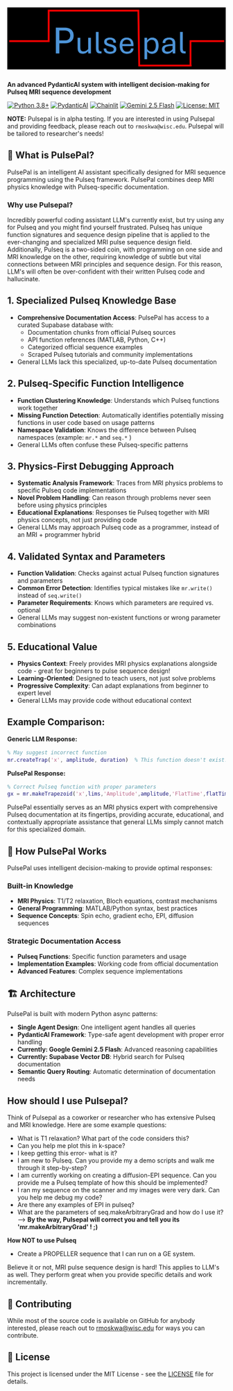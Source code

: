 # ![Pulsepal Logo](pulsepal.png) 

**An advanced PydanticAI system with intelligent decision-making for Pulseq MRI sequence development**

[![Python 3.8+](https://img.shields.io/badge/python-3.8+-blue.svg)](https://www.python.org/downloads/)
[![PydanticAI](https://img.shields.io/badge/PydanticAI-latest-green.svg)](https://ai.pydantic.dev/)
[![Chainlit](https://img.shields.io/badge/Chainlit-2.6.3-orange.svg)](https://chainlit.io/)
[![Gemini 2.5 Flash](https://img.shields.io/badge/Gemini-2.5--flash-purple.svg)](https://ai.google.dev/)
[![License: MIT](https://img.shields.io/badge/License-MIT-yellow.svg)](https://opensource.org/licenses/MIT)

**NOTE:** Pulsepal is in alpha testing. If you are interested in using Pulsepal and providing feedback, please reach out to `rmoskwa@wisc.edu`. Pulsepal will be tailored to researcher's needs!

## 🚀 What is PulsePal?

PulsePal is an intelligent AI assistant specifically designed for MRI sequence programming using the Pulseq framework. PulsePal combines deep MRI physics knowledge with Pulseq-specific documentation.

### Why use Pulsepal?

Incredibly powerful coding assistant LLM's currently exist, but try using any for Pulseq and you might find yourself frustrated. Pulseq has unique function signatures and sequence design pipeline that is applied to the ever-changing and specialized MRI pulse sequence design field. Additionally, Pulseq is a two-sided coin, with programming on one side and MRI knowledge on the other, requiring knowledge of subtle but vital connections between MRI principles and sequence design. For this reason, LLM's will often be over-confident with their written Pulseq code and hallucinate. 

## 1. **Specialized Pulseq Knowledge Base**
- **Comprehensive Documentation Access**: PulsePal has access to a curated Supabase database with:
  - Documentation chunks from official Pulseq sources
  - API function references (MATLAB, Python, C++)
  - Categorized official sequence examples
  - Scraped Pulseq tutorials and community implementations
- General LLMs lack this specialized, up-to-date Pulseq documentation

## 2. **Pulseq-Specific Function Intelligence**
- **Function Clustering Knowledge**: Understands which Pulseq functions work together
- **Missing Function Detection**: Automatically identifies potentially missing functions in user code based on usage patterns
- **Namespace Validation**: Knows the difference between Pulseq namespaces (example: `mr.*` and `seq.*` )
- General LLMs often confuse these Pulseq-specific patterns

## 3. **Physics-First Debugging Approach**
- **Systematic Analysis Framework**: Traces from MRI physics problems to specific Pulseq code implementations
- **Novel Problem Handling**: Can reason through problems never seen before using physics principles
- **Educational Explanations**: Responses tie Pulseq together with MRI physics concepts, not just providing code
- General LLMs may approach Pulseq code as a programmer, instead of an MRI + programmer hybrid

## 4. **Validated Syntax and Parameters**
- **Function Validation**: Checks against actual Pulseq function signatures and parameters
- **Common Error Detection**: Identifies typical mistakes like `mr.write()` instead of `seq.write()`
- **Parameter Requirements**: Knows which parameters are required vs. optional
- General LLMs may suggest non-existent functions or wrong parameter combinations

## 5. **Educational Value**
- **Physics Context**: Freely provides MRI physics explanations alongside code - great for beginners to pulse sequence design!
- **Learning-Oriented**: Designed to teach users, not just solve problems
- **Progressive Complexity**: Can adapt explanations from beginner to expert level
- General LLMs may provide code without educational context 

## Example Comparison:

**Generic LLM Response:**
```matlab
% May suggest incorrect function
mr.createTrap('x', amplitude, duration)  % This function doesn't exist!
```

**PulsePal Response:**
```matlab
% Correct Pulseq function with proper parameters
gx = mr.makeTrapezoid('x',lims,'Amplitude',amplitude,'FlatTime',flatTime);
```

PulsePal essentially serves as an MRI physics expert with comprehensive Pulseq documentation at its fingertips, providing accurate, educational, and contextually appropriate assistance that general LLMs simply cannot match for this specialized domain.

## 🧠 How PulsePal Works

PulsePal uses intelligent decision-making to provide optimal responses:

### Built-in Knowledge
- **MRI Physics**: T1/T2 relaxation, Bloch equations, contrast mechanisms
- **General Programming**: MATLAB/Python syntax, best practices
- **Sequence Concepts**: Spin echo, gradient echo, EPI, diffusion sequences

### Strategic Documentation Access
- **Pulseq Functions**: Specific function parameters and usage
- **Implementation Examples**: Working code from official documentation
- **Advanced Features**: Complex sequence implementations

## 🏗️ Architecture

PulsePal is built with modern Python async patterns:

- **Single Agent Design**: One intelligent agent handles all queries
- **PydanticAI Framework**: Type-safe agent development with proper error handling
- **Currently: Google Gemini 2.5 Flash**: Advanced reasoning capabilities
- **Currently: Supabase Vector DB**: Hybrid search for Pulseq documentation
- **Semantic Query Routing**: Automatic determination of documentation needs

## How should I use Pulsepal?

Think of Pulsepal as a coworker or researcher who has extensive Pulseq and MRI knowledge. Here are some example questions:
- What is T1 relaxation? What part of the code considers this?
- Can you help me plot this in k-space?
- I keep getting this error- what is it?
- I am new to Pulseq. Can you provide my a demo scripts and walk me through it step-by-step?
- I am currently working on creating a diffusion-EPI sequence. Can you provide me a Pulseq template of how this should be implemented?
- I ran my sequence on the scanner and my images were very dark. Can you help me debug my code?
- Are there any examples of EPI in pulseq?
- What are the parameters of seq.makeArbitraryGrad and how do I use it? --> **By the way, Pulsepal will correct you and tell you its 'mr.makeArbitraryGrad' ! ;)**

**How NOT to use Pulseq**
- Create a PROPELLER sequence that I can run on a GE system. 

Believe it or not, MRI pulse sequence design is hard! This applies to LLM's as well. They perform great when you provide specific details and work incrementally. 

## 🤝 Contributing

While most of the source code is available on GitHub for anybody interested, please reach out to rmoskwa@wisc.edu for ways you can contribute.

## 📄 License

This project is licensed under the MIT License - see the [LICENSE](LICENSE) file for details.





